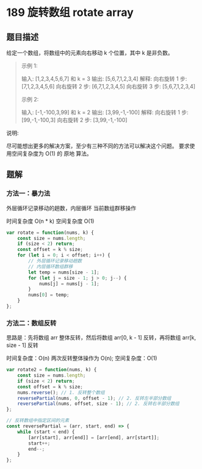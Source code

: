 # 189 旋转数组 rotate array

## 题目描述

给定一个数组，将数组中的元素向右移动 k 个位置，其中 k 是非负数。

> 示例 1:
>
> 输入: [1,2,3,4,5,6,7] 和 k = 3
> 输出: [5,6,7,1,2,3,4]
> 解释:
> 向右旋转 1 步: [7,1,2,3,4,5,6]
> 向右旋转 2 步: [6,7,1,2,3,4,5]
> 向右旋转 3 步: [5,6,7,1,2,3,4]
>
> 示例 2:
>
> 输入: [-1,-100,3,99] 和 k = 2
> 输出: [3,99,-1,-100]
> 解释:
> 向右旋转 1 步: [99,-1,-100,3]
> 向右旋转 2 步: [3,99,-1,-100]

说明:

尽可能想出更多的解决方案，至少有三种不同的方法可以解决这个问题。
要求使用空间复杂度为 O(1) 的 原地 算法。

## 题解

### 方法一：暴力法

外层循环记录移动的趟数，内层循环 当前数组群移操作

时间复杂度 O(n * k)
空间复杂度 O(1)

```js
var rotate = function(nums, k) {
    const size = nums.length;
    if (size < 2) return;
    const offset = k % size;
    for (let i = 0; i < offset; i++) {
        // 外层循环记录移动趟数
        // 内层循环数组群移
        let temp = nums[size - 1];
        for (let j = size - 1; j > 0; j--) {
            nums[j] = nums[j - 1];
        }
        nums[0] = temp;
    }
};
```

### 方法二：数组反转

思路是：先将数组 arr 整体反转，然后将数组 arr[0, k - 1] 反转，再将数组 arr[k, size - 1] 反转

时间复杂度：O(n) 两次反转整体操作为 O(n);
空间复杂度：O(1)

```js
var rotate2 = function(nums, k) {
    const size = nums.length;
    if (size < 2) return;
    const offset = k % size;
    nums.reverse(); // 1. 反转整个数组
    reversePartial(nums, 0, offset - 1); // 2. 反转左半部分数组
    reversePartial(nums, offset, size - 1); // 2. 反转右半部分数组
};

// 反转数组中指定区间的元素
const reversePartial = (arr, start, end) => {
    while (start < end) {
        [arr[start], arr[end]] = [arr[end], arr[start]];
        start++;
        end--;
    }
};
```
